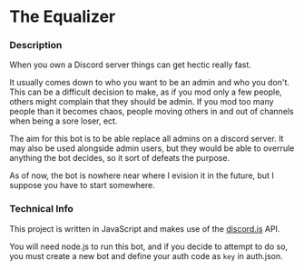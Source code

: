 # The Equalizer

### Description
When you own a Discord server things can get hectic really fast.

It usually comes down to who you want to be an admin and who you don't. This can be a difficult decision to make, as if you mod only a few people, others might complain that they should be admin. If you mod too many people than it becomes chaos, people moving others in and out of channels when being a sore loser, ect.

The aim for this bot is to be able replace all admins on a discord server. It may also be used alongside admin users, but they would be able to overrule anything the bot decides, so it sort of defeats the purpose.

As of now, the bot is nowhere near where I evision it in the future, but I suppose you have to start somewhere.

### Technical Info

This project is written in JavaScript and makes use of the [discord.js](https://discord.js.org) API.

You will need node.js to run this bot, and if you decide to attempt to do so, you must create a new bot and define your auth code as `key` in auth.json.
